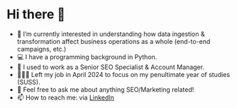 # Hi there 👋

- 🌱 I’m currently interested in understanding how data ingestion & transformation affect business operations as a whole (end-to-end campaigns, etc.)
- 💻 I have a programming background in Python.
- 💼 I used to work as a Senior SEO Specialist & Account Manager.
- 👩🏻‍💻 Left my job in April 2024 to focus on my penultimate year of studies (SUSS).
- 💬 Feel free to ask me about anything SEO/Marketing related!
- 📫 How to reach me: via [LinkedIn](https://www.linkedin.com/in/johjs/)

